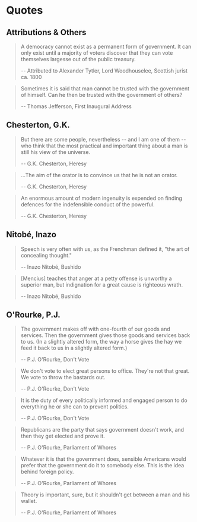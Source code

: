 # Quotes

## Attributions & Others

> A democracy cannot exist as a permanent form of government. It can only exist until a majority of voters discover that they can vote themselves largesse out of the public treasury.
>
>-- Attributed to Alexander Tytler, Lord Woodhouselee, Scottish jurist ca. 1800

> Sometimes it is said that man cannot be trusted with the government of himself. Can he then be trusted with the government of others?
>
>-- Thomas Jefferson, First Inaugural Address


## Chesterton, G.K.

> But there are some people, nevertheless -- and I am one of them -- who think that the most practical and important thing about a man is still his view of the universe.
>
>-- G.K. Chesterton, Heresy

> ...The aim of the orator is to convince us that he is not an orator.
>
>-- G.K. Chesterton, Heresy

> An enormous amount of modern ingenuity is expended on finding defences for the indefensible conduct of the powerful.
>
>-- G.K. Chesterton, Heresy


## Nitobé, Inazo

> Speech is very often with us, as the Frenchman defined it, "the art of concealing thought."
>
> -- Inazo Nitobé, Bushido

> [Mencius] teaches that anger at a petty offense is unworthy a superior man, but indignation for a great cause is righteous wrath.
>
> -- Inazo Nitobé, Bushido

## O'Rourke, P.J.

> The government makes off with one-fourth of our goods and services. Then the government gives those goods and services back to us. (In a slightly altered form, the way a horse gives the hay we feed it back to us in a slightly altered form.)
>
>-- P.J. O'Rourke, Don't Vote

> We don't vote to elect great persons to office. They're not that great. We vote to throw the bastards out.
>
>-- P.J. O'Rourke, Don't Vote

> It is the duty of every politically informed and engaged person to do everything he or she can to prevent politics.
>
>-- P.J. O'Rourke, Don't Vote

> Republicans are the party that says government doesn't work, and then they get elected and prove it.
>
>-- P.J. O'Rourke, Parliament of Whores

> Whatever it is that the government does, sensible Americans would prefer that the government do it to somebody else. This is the idea behind foreign policy.
>
>-- P.J. O'Rourke, Parliament of Whores

> Theory is important, sure, but it shouldn't get between a man and his wallet.
>
>-- P.J. O'Rourke, Parliament of Whores

